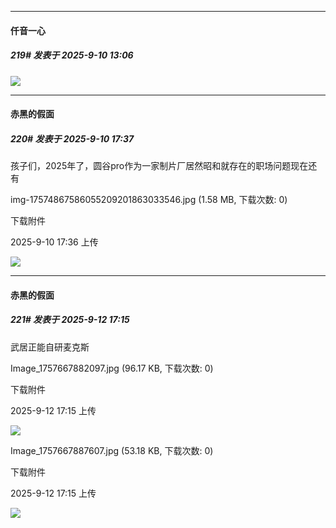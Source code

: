 ﻿
*****

####  仟音一心  
##### 219#       发表于 2025-9-10 13:06

<img src="https://p.sda1.dev/26/33e74ada4d96179719fae28cbfb59793/image.jpg" referrerpolicy="no-referrer">

*****

####  赤黑的假面  
##### 220#       发表于 2025-9-10 17:37

孩子们，2025年了，圆谷pro作为一家制片厂居然昭和就存在的职场问题现在还有

img-17574867586055209201863033546.jpg
(1.58 MB, 下载次数: 0)

下载附件

2025-9-10 17:36 上传

<img src="https://img.stage1st.com/forum/202509/10/173644vtx3lnf4cb5tul3s.jpg" referrerpolicy="no-referrer">


*****

####  赤黑的假面  
##### 221#       发表于 2025-9-12 17:15

武居正能自研麦克斯

Image_1757667882097.jpg
(96.17 KB, 下载次数: 0)

下载附件

2025-9-12 17:15 上传

<img src="https://img.stage1st.com/forum/202509/12/171545g3agdd3tnc3nj81d.jpg" referrerpolicy="no-referrer">

Image_1757667887607.jpg
(53.18 KB, 下载次数: 0)

下载附件

2025-9-12 17:15 上传

<img src="https://img.stage1st.com/forum/202509/12/171544bwwj6al6sllfx3qb.jpg" referrerpolicy="no-referrer">

